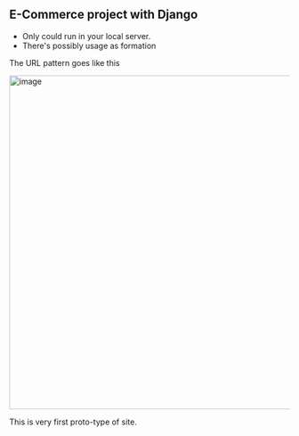 ## E-Commerce project with Django
* Only could run in your local server.
* There's possibly usage as formation

The URL pattern goes like this

<img width="599" alt="image" src="https://user-images.githubusercontent.com/50198431/178192701-092b238b-2b10-4ccd-a0f8-294b843b16ed.png">


This is very first proto-type of site.
